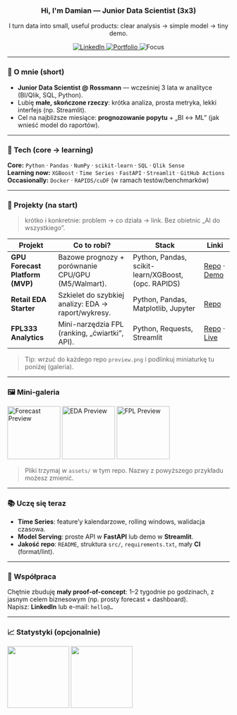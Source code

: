 <!-- Opcjonalny banner: wrzuć plik do assets/banner_3x3.png i odkomentuj blok poniżej -->
<!--
<p align="center">
  <img src="assets/banner_3x3.png" alt="Damian Cichocki — 3x3" width="100%" />
</p>
-->

<h3 align="center">Hi, I'm Damian — Junior Data Scientist (3x3)</h3>
<p align="center">
  I turn data into small, useful products: clear analysis → simple model → tiny demo.
</p>

<p align="center">
  <a href="https://www.linkedin.com/in/damian-cichocki-3x3">
    <img alt="LinkedIn" src="https://img.shields.io/badge/LinkedIn-damian--cichocki--3x3-blue?logo=linkedin" />
  </a>
  <a href="https://acroice.github.io">
    <img alt="Portfolio" src="https://img.shields.io/badge/Portfolio-acroice.github.io-0B3B8C" />
  </a>
  <img alt="Focus" src="https://img.shields.io/badge/Focus-DS%20Foundations%20%7C%20Forecasting%20%7C%20BI%E2%86%92ML-1f6feb" />
</p>

---

### 🔎 O mnie (short)
- **Junior Data Scientist @ Rossmann** — wcześniej 3 lata w analityce (BI/Qlik, SQL, Python).
- Lubię **małe, skończone rzeczy**: krótka analiza, prosta metryka, lekki interfejs (np. Streamlit).
- Cel na najbliższe miesiące: **prognozowanie popytu** + „BI ↔ ML” (jak wnieść model do raportów).

---

### 🧰 Tech (core → learning)
**Core:** `Python` · `Pandas` · `NumPy` · `scikit-learn` · `SQL` · `Qlik Sense`  
**Learning now:** `XGBoost` · `Time Series` · `FastAPI` · `Streamlit` · `GitHub Actions`  
**Occasionally:** `Docker` · `RAPIDS/cuDF` (w ramach testów/benchmarków)

---

### 🚀 Projekty (na start)
> krótko i konkretnie: problem → co działa → link. Bez obietnic „AI do wszystkiego”.

| Projekt | Co to robi? | Stack | Linki |
|---|---|---|---|
| **GPU Forecast Platform (MVP)** | Bazowe prognozy + porównanie CPU/GPU (M5/Walmart). | Python, Pandas, scikit-learn/XGBoost, (opc. RAPIDS) | [Repo](#) · [Demo](#) |
| **Retail EDA Starter** | Szkielet do szybkiej analizy: EDA → raport/wykresy. | Python, Pandas, Matplotlib, Jupyter | [Repo](#) |
| **FPL333 Analytics** | Mini-narzędzia FPL (ranking, „ćwiartki”, API). | Python, Requests, Streamlit | [Repo](#) · [Live](#) |

> Tip: wrzuć do każdego repo `preview.png` i podlinkuj miniaturkę tu poniżej (galeria).

---

### 🖼️ Mini-galeria
<p align="left">
  <img src="assets/preview_forecast.png" alt="Forecast Preview" height="120" />
  <img src="assets/preview_eda.png" alt="EDA Preview" height="120" />
  <img src="assets/preview_fpl.png" alt="FPL Preview" height="120" />
</p>

> Pliki trzymaj w `assets/` w tym repo. Nazwy z powyższego przykładu możesz zmienić.

---

### 📚 Uczę się teraz
- **Time Series**: feature’y kalendarzowe, rolling windows, walidacja czasowa.
- **Model Serving**: proste API w **FastAPI** lub demo w **Streamlit**.
- **Jakość repo**: `README`, struktura `src/`, `requirements.txt`, mały **CI** (format/lint).

---

### 🤝 Współpraca
Chętnie zbuduję **mały proof-of-concept**: 1–2 tygodnie po godzinach, z jasnym celem biznesowym (np. prosty forecast + dashboard).  
Napisz: **LinkedIn** lub e-mail: `hello@…`

---

### 📈 Statystyki (opcjonalnie)
<p align="left">
  <img src="https://github-readme-stats.vercel.app/api?username=acroice&show_icons=true&hide_title=true&theme=transparent" height="140" />
  <img src="https://github-readme-stats.vercel.app/api/top-langs/?username=acroice&layout=compact&hide_title=true&theme=transparent" height="140" />
</p>

<!-- Koniec. Prosto, bez przesady. Najpierw małe wygrane, potem dokładamy rzeczy. -->
